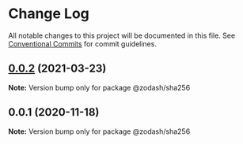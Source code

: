# Change Log

All notable changes to this project will be documented in this file.
See [Conventional Commits](https://conventionalcommits.org) for commit guidelines.

## [0.0.2](https://github.com/zcorky/zodash/compare/@zodash/sha256@0.0.1...@zodash/sha256@0.0.2) (2021-03-23)

**Note:** Version bump only for package @zodash/sha256





## 0.0.1 (2020-11-18)

**Note:** Version bump only for package @zodash/sha256
